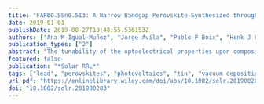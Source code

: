 ```yaml
---
title: "FAPb0.5Sn0.5I3: A Narrow Bandgap Perovskite Synthesized through Evaporation Methods for Solar Cell Applications"
date: 2019-01-01
publishDate: 2019-08-27T10:48:55.536153Z
authors: ["Ana M Igual-Muñoz", "Jorge Ávila", "Pablo P Boix", "Henk J Bolink"]
publication_types: ["2"]
abstract: "The tunability of the optoelectrical properties upon compositional modification is a key characteristic of metal halide perovskites. In particular, bandgaps narrower than those in conventional lead-based perovskites are essential to achieve the theoretical efficiency limit of single-absorber solar cells, as well as develop multijunction tandem devices. Herein, the solvent-free vacuum deposition of a narrow bandgap perovskite based on tin–lead metal and formamidinium cation is reported. Pinhole-free films with 1.28 eV bandgap are obtained by thermal codeposition of precursors. The optoelectrical quality of these films is demonstrated by their use in solar cells with a power conversion efficiency of 13.98%."
featured: false
publication: "*Solar RRL*"
tags: ["lead", "perovskites", "photovoltaics", "tin", "vacuum deposition"]
url_pdf: "https://onlinelibrary.wiley.com/doi/abs/10.1002/solr.201900283"
doi: "10.1002/solr.201900283"
---
```


